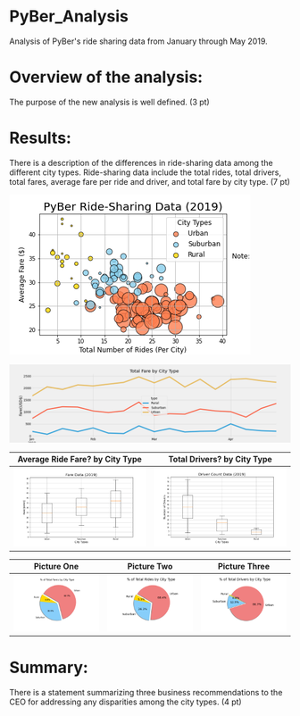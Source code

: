 # PyBer_Analysis
Analysis of PyBer's ride sharing data from January through May 2019. 

# Overview of the analysis:

The purpose of the new analysis is well defined. (3 pt)

# Results:

There is a description of the differences in ride-sharing data among the different city types. Ride-sharing data include the total rides, total drivers, total fares, average fare per ride and driver, and total fare by city type. (7 pt)

![Fig1](analysis/Fig1.png) 

![PyBer_fare_summary](analysis/PyBer_fare_summary.png)

| Average Ride Fare? by City Type | Total Drivers? by City Type |
:-------------------------:|:-------------------------:
![Fig3](analysis/Fig3.png)  |  ![Fig4](analysis/Fig4.png) 

| Picture One | Picture Two | Picture Three
:-------------:|:-------------:|:-----------:
![Fig5](analysis/Fig5.png) | ![Fig6](analysis/Fig6.png) | ![Fig7](analysis/Fig7.png) 

# Summary:

There is a statement summarizing three business recommendations to the CEO for addressing any disparities among the city types. (4 pt)
